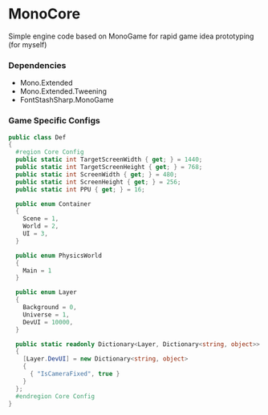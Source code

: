 # MonoCore

Simple engine code based on MonoGame for rapid game idea prototyping (for myself)

### Dependencies

- Mono.Extended
- Mono.Extended.Tweening
- FontStashSharp.MonoGame

### Game Specific Configs

```c#
public class Def
{
  #region Core Config
  public static int TargetScreenWidth { get; } = 1440;
  public static int TargetScreenHeight { get; } = 768;
  public static int ScreenWidth { get; } = 480;
  public static int ScreenHeight { get; } = 256;
  public static int PPU { get; } = 16;

  public enum Container
  {
    Scene = 1,
    World = 2,
    UI = 3,
  }

  public enum PhysicsWorld
  {
    Main = 1
  }

  public enum Layer
  {
    Background = 0,
    Universe = 1,
    DevUI = 10000,
  }

  public static readonly Dictionary<Layer, Dictionary<string, object>> LayerConfig = new()
  {
    [Layer.DevUI] = new Dictionary<string, object>
    {
      { "IsCameraFixed", true }
    }
  };
  #endregion Core Config
}
```
